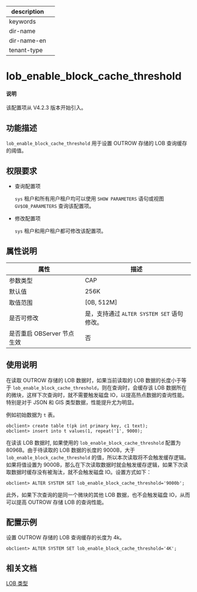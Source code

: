 |description||
|---|---|
|keywords||
|dir-name||
|dir-name-en||
|tenant-type||

# lob_enable_block_cache_threshold

<main id="notice" type='explain'>
  <h4>说明</h4>
  <p>该配置项从 V4.2.3 版本开始引入。</p>
</main>

## 功能描述

`lob_enable_block_cache_threshold` 用于设置 OUTROW 存储的 LOB 查询缓存的阈值。

## 权限要求

* 查询配置项

  `sys` 租户和所有用户租户均可以使用 `SHOW PARAMETERS` 语句或视图 `GV$OB_PARAMETERS` 查询该配置项。

* 修改配置项

  `sys` 租户和用户租户都可修改该配置项。

## 属性说明

| **属性** | **描述** |
| -------- | -------- |
| 参数类型   | CAP |
| 默认值     | 256K |
| 取值范围   |[0B, 512M]|
| 是否可修改 | 是，支持通过 `ALTER SYSTEM SET` 语句修改。|
| 是否重启 OBServer 节点生效 | 否 |

## 使用说明

在读取 OUTROW 存储的 LOB 数据时，如果当前读取的 LOB 数据的长度小于等于 `lob_enable_block_cache_threshold`，则在查询时，会缓存该 LOB 数据所在的微块，这样下次查询时，就不需要触发磁盘 IO，以提高热点数据的查询性能。特别是对于 JSON 和 GIS 类型数据，性能提升尤为明显。

例如初始数据为 `t` 表。

```shell
obclient> create table t(pk int primary key, c1 text);
obclient> insert into t values(1, repeat('1', 9000);
```

在读该 LOB 数据时, 如果使用的 `lob_enable_block_cache_threshold` 配置为 8096B。由于待读取的 LOB 数据的长度的 9000B，大于 `lob_enable_block_cache_threshold` 的值，所以本次读取将不会触发缓存逻辑。如果将值设置为 9000B，那么在下次读取数据时就会触发缓存逻辑，如果下次读取数据时缓存没有被淘汰，就不会触发磁盘 IO。设置方式如下：

```shell
obclient> ALTER SYSTEM SET lob_enable_block_cache_threshold='9000b';
```

此外，如果下次查询的是同一个微块的其他 LOB 数据，也不会触发磁盘 IO，从而可以提高 OUTROW 存储 LOB 的查询性能。

## 配置示例

设置 OUTROW 存储的 LOB 查询缓存的长度为 4k。

```shell
obclient> ALTER SYSTEM SET lob_enable_block_cache_threshold='4K';
```

## 相关文档

[LOB 类型](../../../500.sql-reference/100.sql-syntax/200.common-tenant-of-mysql-mode/100.basic-elements-of-mysql-mode/100.data-type-of-mysql-mode/500.large-object-of-mysql-mode/400.lob-type-of-mysql-mode.md)